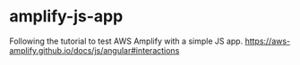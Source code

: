 # amplify-js-app

Following the tutorial to test AWS Amplify with a simple JS app. 
https://aws-amplify.github.io/docs/js/angular#interactions
